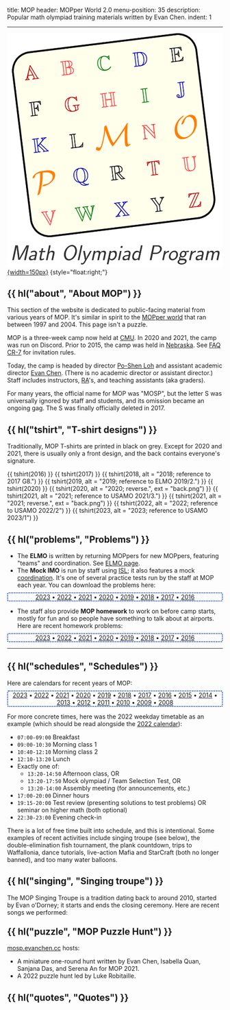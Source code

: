title: MOP
header: MOPper World 2.0
menu-position: 35
description: Popular math olympiad training materials written by Evan Chen.
indent: 1

---

[![Not an official logo, but comedic](static/mop/abcde.png){width=150px}](static/mop/abcde.png)
{style="float:right;"}

## {{ hl("about", "About MOP") }}

This section of the website is dedicated to public-facing
material from various years of MOP.
It's similar in spirit to the [MOPper world](http://moppers.kaseorg.com/)
that ran between 1997 and 2004.
This page isn't a puzzle.

MOP is a three-week camp now held at [CMU](https://cmu.edu).
In 2020 and 2021, the camp was run on Discord.
Prior to 2015, the camp was held in [Nebraska](https://unl.edu).
See [FAQ CR-7](https://web.evanchen.cc/faq-rules.html#CR-7)
for invitation rules.

Today, the camp is headed by director
[Po-Shen Loh](https://www.math.cmu.edu/~ploh/cmu.shtml)
and assistant academic director [Evan Chen](index.html).
(There is no academic director or assistant director.)
Staff includes instructors, [RA][ra]'s, and
teaching assistants (aka graders).

[ra]: https://en.wikipedia.org/wiki/Resident_assistant

For many years, the official name for MOP was "MOSP",
but the letter S was universally ignored by staff and students,
and its omission became an ongoing gag.
The S was finally officially deleted in 2017.

## {{ hl("tshirt", "T-shirt designs") }}

Traditionally, MOP T-shirts are printed in black on grey.
Except for 2020 and 2021, there is usually only a front design,
and the back contains everyone's signature.

{{ tshirt(2016) }}
{{ tshirt(2017) }}
{{ tshirt(2018, alt = "2018; reference to 2017 G8.") }}
{{ tshirt(2019, alt = "2019; reference to ELMO 2019/2.") }}
{{ tshirt(2020) }}
{{ tshirt(2020, alt = "2020; reverse.", ext = "back.png") }}
{{ tshirt(2021, alt = "2021; reference to USAMO 2021/3.") }}
{{ tshirt(2021, alt = "2021; reverse.", ext = "back.png") }}
{{ tshirt(2022, alt = "2022; reference to USAMO 2022/2") }}
{{ tshirt(2023, alt = "2023; reference to USAMO 2023/1") }}

## {{ hl("problems", "Problems") }}

- The **ELMO** is written by returning MOPpers for new MOPpers,
  featuring "teams" and coordination.
  See [ELMO page](https://web.evanchen.cc/elmo/general.html).
- The **Mock IMO** is run by staff using [ISL](faq-rules.html#CR-11);
  it also features a mock
  [coordination](https://web.evanchen.cc/faq-rules.html#CR-10).
  It's one of several practice tests run by the staff at MOP each year.
  You can download the problems here:

<div class="chooser list-chooser" markdown="block">

- [2023](static/mop/mockimo/2023.pdf)
- [2022](static/mop/mockimo/2022.pdf)
- [2021](static/mop/mockimo/2021.pdf)
- [2020](static/mop/mockimo/2020.pdf)
- [2019](static/mop/mockimo/2019.pdf)
- [2018](static/mop/mockimo/2018.pdf)
- [2017](static/mop/mockimo/2017.pdf)
- [2016](static/mop/mockimo/2016.pdf)

</div>

- The staff also provide **MOP homework** to work on before camp starts,
  mostly for fun and so people have something to talk about at airports.
  Here are recent homework problems:

<div class="chooser list-chooser" markdown="block">

- [2023](static/mop/homework/MOP2023HW.pdf)
- [2022](static/mop/homework/MOP2022HW.pdf)
- [2021](static/mop/homework/MOP2021HW.pdf)
- [2020](static/mop/homework/MOP2020HW.pdf)
- [2019](static/mop/homework/MOP2019HW.pdf)
- [2018](static/mop/homework/MOP2018HW.pdf)
- [2017](static/mop/homework/MOP2017HW.pdf)
- [2016](static/mop/homework/MOP2016HW.pdf)

</div>

---

## {{ hl("schedules", "Schedules") }}

Here are calendars for recent years of MOP:

<div class="chooser list-chooser" markdown="block">

- [2023](static/mop/schedules/2023.pdf)
- [2022](static/mop/schedules/2022.pdf)
- [2021](static/mop/schedules/2021.pdf)
- [2020](static/mop/schedules/2020.pdf)
- [2019](static/mop/schedules/2019.pdf)
- [2018](static/mop/schedules/2018.pdf)
- [2017](static/mop/schedules/2017.pdf)
- [2016](static/mop/schedules/2016.pdf)
- [2015](static/mop/schedules/2015.pdf)
- [2014](static/mop/schedules/2014.pdf)
- [2013](static/mop/schedules/2013.pdf)
- [2012](static/mop/schedules/2012.pdf)
- [2011](static/mop/schedules/2011.pdf)
- [2010](static/mop/schedules/2010.pdf)
- [2009](static/mop/schedules/2009.pdf)
- [2008](static/mop/schedules/2008.pdf)

</div>

For more concrete times, here was the 2022 weekday timetable as an example
(which should be read alongside the
[2022 calendar](static/mop/schedules/2022.pdf)):

- `07:00-09:00` Breakfast
- `09:00-10:30` Morning class 1
- `10:40-12:10` Morning class 2
- `12:10-13:20` Lunch
- Exactly one of:
  - `13:20-14:50` Afternoon class, OR
  - `13:20-17:50` Mock olympiad / Team Selection Test, OR
  - `13:20-14:00` Assembly meeting (for announcements, etc.)
- `17:00-20:00` Dinner hours
- `19:15-20:00` Test review (presenting solutions to test problems)
  OR seminar on higher math (both optional)
- `22:30-23:00` Evening check-in

There is a lot of free time built into schedule, and this is intentional.
Some examples of recent activities include singing troupe (see below),
the double-elimination fish tournament, the plank countdown,
trips to Waffallonia, dance tutorials,
live-action Mafia and StarCraft (both no longer banned),
and too many water balloons.

## {{ hl("singing", "Singing troupe") }}

The MOP Singing Troupe is a tradition dating back to around 2010,
started by Evan o'Dorney; it starts and ends the closing ceremony.
Here are recent songs we performed:

<div class="chooser empty-chooser"></div>
<div data-header="Singing troupe 2023" data-year="2023" class="hidden" markdown="1">
- Defying Gravity
- Unravel
- Another Day of Sun
- Rewrite the Stars
- Audition
- A Million Dreams
</div>

<div data-header="Singing troupe 2022" data-year="2022" class="hidden" markdown="1">
- Defying Gravity
- Into the Unknown
- Another Day of Sun
- Music of the Night
- A Million Dreams
</div>

<div data-header="Singing troupe 2021" data-year="2021" class="hidden" markdown="1">
- Defying Gravity
- Another Day of Sun
- Into the Unknown
</div>

<div data-header="Singing troupe 2020" data-year="2020" class="hidden" markdown="1">
- A Million Dreams
- Defying Gravity
</div>

<div data-header="Singing troupe 2019" data-year="2019" class="hidden" markdown="1">
- Defying Gravity
- Good For You
- My Eyes
- My Heart Will Go On
- Requiem
- Unravel (English version)
</div>

<div data-header="Singing troupe 2018" data-year="2018" class="hidden" markdown="1">
- A Million Dreams
- Defying Gravity
- Memory
- My Eyes
- Rewrite the Stars
</div>

<div data-header="Singing troupe 2012" data-year="2012" class="hidden" markdown="1">
- Defying Gravity
- Do You Hear the People Sing
- I'm a Rock
- Memory
- On My Own
- One Short Day
- Popular
- Shall We Dance
- The Music of the Night
- The Phantom of the Opera
- The Point of No Return
- The Wizard and I
</div>

<div data-header="Singing troupe 2011" data-year="2011" class="hidden" markdown="1">
- Defying Gravity, and parody
  [Coordinate Bashing](https://web.evanchen.cc/static/sonnhard.pdf)
- Do You Hear The People Sing, and parody *Do You Hear the Teapot Sing*
- Finite Simple Group of Order Two
- Memory
- Music of the Night
- One Short Day
- Shall We Dance?
- Think of Me
- Wishing You Were Somehow Here Again
- Wonderful
</div>

## {{ hl("puzzle", "MOP Puzzle Hunt") }}

[mosp.evanchen.cc](mosp.evanchen.cc) hosts:

- A miniature one-round hunt written by
  Evan Chen, Isabella Quan, Sanjana Das, and Serena An for MOP 2021.
- A 2022 puzzle hunt led by Luke Robitaille.

## {{ hl("quotes", "Quotes") }}

<div class="chooser empty-chooser"></div>
<div data-year="2023" data-header="Quotes 2023" class="hidden" markdown="block">
- Alec: "What are some characteristics of a buffalo?"
  Andrew: "It touches grass."
- Allen: "If I slept for the entire day I would have swept the test in 2 hours."
  Elliott: "If you sleep for 24 hours, you're dead."
- Allen: "I visualized the 770070 on the scoreboard, but if you visualize
  something for too long it becomes a reality. So I stopped visualizing and
  solved the problem."
- Aprameya: "We're not nice people, we're geometry mains."
- Derek: "When I see a geo problem with circumcircle gamma, I lose the gamma."
- Derek: "Why are we complex bashing combo problems?"
- Enrico: "Sometimes I think I'm too stupid to be this smart, and sometimes I
  think I'm too smart to be this stupid."
- Evan: "What year?" <br>
  Milan: "Twenty-something." <br>
  Evan: "Gee, thanks!"
- Henry: "Hey Razzi, I saw your handwriting. Are you going to med school?" <br>
  Razzi: "No, I don't think so." <br>
  Aaron: "What a waste of talent."
- Henry: "This orzing was sponsored by Raid Shadow Legends."
- Krishna P.: "Moving points moves your points from 7 to 0."
- Luke: "It should be obvious that a job is work, but it never really hit me."
- Po-Shen Loh: "It's a lot easier to get good grades when you have two classes."
- Po-Shen Loh: "How many MOPpers does it take to do trigonometry?"
- Neal, on Krishna's messy geometry diagrams:
  "But he uses nuclear weapons, so it doesn't really matter."
- Tristan (44 minutes before class ends): "For sake of time I will go over the solution."
- Vivian: "Evan Chen is the new 🐭."
- Yotam: "Bashing turns geo into points."
- "If we are clowns, then dotted is a walking circus."
- "Showering is a 35 MOHS task."
- "To solve problem 2, it is not enough to not be a potato.
  You have to be a napa cabbage."
</div>

<div data-year="2022" data-header="Quotes 2022" class="hidden" markdown="block">
- Franklyn Wang: "Evan has contributed to a decrease in Resnik's reputation."<br>
  Brandon Wang: "Evan is not solely responsible, right?
  Others are also responsible."<br>
  Franklyn Wang: "Yeah, like Resnik."
- Luke Robitaille: "I did not make ARML tiebreakers
  as a 12-year-old this year."
- Staff: "Let O be a point inside cyclic quadrilateral ABCD.
  Diagonals AC and BD intersect at P.
  Let X be the isogonal conjugate of B with respect to ODP.
  Show that one of the two points X and B lies on BX."
- Also staff: "Alice says, 'you are a doofus'.
  Bob says, 'no you'. Compute the total number of words exchanged."
- Milan Haiman: "This is a 2-page solution right?"<br>
  Po-Shen Loh: "No, it's 15."
- Sign on the way to breakfast: "Statue removed for restoration."<br>
  Espen Slettnes: "What statue? I don't see it."
- Andrew Lin: "There's nothing wrong with light mode."
- Luke Robitaille: "Some people should sing louder.
  This is Singing Troupe, not Singing Luke."
- Found on a fortune cookie:
  "Hard work pays off in the future. Laziness pays off now."
- Kevin Wu: "Their corn tastes more like their garlic bread
  than their garlic bread does."
- Franklyn Wang: "As Winston Churchill said during World War Two,
  'If you’re going through hell, keep going.'
  That’s what you do for this problem."
- Evan Chen, while teaching class:
  "I can't wait for class to end."
- Rachel Zhang: "Evan's like, tiny, right?"
- Henry Jiang: "I lose everything. One time I lost something,
  and then someone picked it up, and then he lost it, so I found it again."
- Jeff Lin: "Teaching your four-year-old to drink is
  like teaching your eight grader bary."
- Po-Shen Loh: "And I think this is a lesson we can all learn from,
  especially for the IMO team:
  when you do something, do it with full commitment."<br>
  Luke Robitaille: "So basically, you're saying that a
  full commitment is what you're thinking of?"
- Franklyn Wang: "Do piranha plants exist?
  Or are they just a Mario thing?"
- Holden Mui: "How’s the corn?"<br>
  Po-Shen Loh: "It’s very dehydrated.
  It’s like they forgot to add water."
  Sophie Liu: "I described it as pieces of matter
  that just so happen to be yellow."
- Derek Liu: "If four of you took 7 days to solve ELMO 6,
  by pigeonhole one of you took only one day to solve it."
- Cordelia Hu: "Any solution is a one-liner
  if the line is sufficiently long."<br>
  Evan Chen: "Aren't lines supposed to be infinite in length or something?"
- "One day [Resnik] had corn, then the next day they had corn
  with green beans, and you could clearly tell it was yesterday's corn.
  Then the next day they had fried rice with corn and green beans."
- Feodor Yevtushenko: "This rice tastes like rice except
  one in every like 20 grains is uncooked."<br>
  (Derek Liu: "Did you mean one in every 20 grains is cooked?")
- Many people: "Mr. Turtle, Mr. Turtle, come out of your shell @Holden"
- Brandon Wang: "A bunch of geo people are good at bashing;
  then they are the committee and write problems that can’t be bashed;
  then the students can’t bash; and the circle continues."
- Henry Jiang: "If you play a wrong note really loudly,
  that's just called jazz."
- Jeff Chen: "It's not wrong, it's just misguided."
- Jeff Chen: "Walking is nontrivially hard.
  It's $O(n)$ effort, whereas sitting here is $O(1)$ effort"
- Jeff Chen: "I’m too high; I’m going to go run around."
- Victoria Hu: "Oh yeah didn't u donate Raina to me at the airport?"
- Debbie Lee: "I don't think Jane Street would appreciate
  all their thousands of dollars going to fruit snacks."
- Derek Liu: "Dude, I haven't made a single haiku in all of MOP.
  What the heck."
</div>

<div data-year="2021" data-header="Quotes 2021" class="hidden" markdown="block">
- Alex Zhao: "Combo is only enjoyable when you can solve it."
- Ethan Liu: "I kinda don't want to do any more math, I just want to do algebra"
- Evan Chen: "I get crabby when people don't do what I tell them to.
  It's why I can never have a boss."
- Evan Chen: "I hate trying to be nice."
- Evan Chen: "I'm Evan. I guess I'm a PhD student at MIT?"
- Evan Chen: "Most problems require you to be awake."
- Evan Chen: "Where's Po? I think I actually need him for once."
- Holden Mui: "almost to 3 hours" (during office hours)
- Jeffrey Chen: "Base times height is not area.
  This is probably a useful fact to know."
- (right after) "Just to check, $\frac{K}{2a}$ is the height of a triangle, right?"
- Jeffrey Chen: "Is fermented spit not fine?"
- Noah Walsh: "The lesson I am learning from this is: when you see hard combo,
  take a nap"
- Raymond Feng: "OP STICK"
- Serena Xu: "Panel topic: why don't you want to be a panelist?"
</div>

<div data-year="2020" data-header="Quotes 2020" class="hidden" markdown="block">
- David Yang: "You look at the problem and ask 'what's the solution?' and then you write down the solution."
- Derek Liu: "jstris anyone?"
- Derek Liu: "Please misquote me."
- Evan Chen: "I trust the Russians."
- Holden Mui: "How many points do we get for misreading the problem?"
- Jaedon Whyte: "Wait so Max is alive now? Sad."
- Po-Shen Loh: "RA's means remote assistants this year."
- Solutions packet for Test 7:
  "By trying to make all three of $(x+1)(x+2)$, $(x+1)(x+3)$, $(x+2)(x+3)$
  squares, we may try the substitution $x + 2 = \frac{(t^2+1)^2}{4t(t^2-1)}$."
- Tristan Shin: "Proof: coordinates!"
- William Yue: "That's just true by combo."
</div>

<style type="text/css">
a img.tshirt {
  width: 150px;
  border: 2px grey solid;
  border-radius: 5px;
  margin: 7px 7px;
}
a img:hover {
  box-shadow: 0px 0px 35px #dddd33;
  background-color: #eeee88;
}
div.hidden {
  display: none;
  border: 2px solid #660000;
  border-radius: 8px;
  padding: 5px 5px;
  background-color: #e4fbf9;
  padding: 6px;
}

.chooser {
  text-align: center;
}
div.chooser {
  margin-top: -5px;
  margin-bottom: 5px;
}
.chooser ul {
  list-style: none;
  padding: 0 10px 0 10px;
  margin-bottom: 0px;
  border-radius: 4px;
}
.list-chooser ul {
  border: 2px dotted #0033dd;
}
.empty-chooser ul {
  border: 2px dotted #990099;
}
.empty-chooser a:link {
  color: #af2f2f;
}
.chooser ul > li {
  display: inline;
}
.chooser ul > li:not(:last-child)::after {
  content: " • ";
}
</style>

<script type="text/javascript">
$(() => {
  $('.list-chooser a').attr('target', '_blank');
  $('.empty-chooser').html('<ul></ul>');
  $(".hidden").each((index, el) => {
    const heading = $(el).attr('data-header');
    const h3 = $(`<h3>${heading}</h3>`);
    const close = $(`<button type="button" class="close"
    data-dismiss="alert" aria-label="Close">
    <span aria-hidden="true">&times;</span>
    </button>`);
    h3.append(close);
    close.on('click', () => { $(el).hide(); });
    $(el).prepend(h3);
    const year = $(el).attr('data-year');
    const link = $(`<li><a href="javascript:void(0);">${year}</a></li>`);
    const ambient = $(el).prevAll('.empty-chooser').first().find('ul');
    ambient.append(link);
    link.on('click', () => { $('.hidden').hide(); $(el).show(); });
  });
});
</script>
